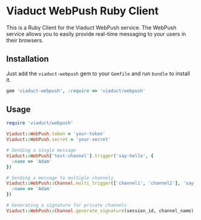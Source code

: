 # Viaduct WebPush Ruby Client

This is a Ruby Client for the Viaduct WebPush service. The WebPush service
allows you to easily provide real-time messaging to your users in their browsers.

## Installation

Just add the `viaduct-webpush` gem to your `Gemfile` and run `bundle` to install
it.

```ruby
gem 'viaduct-webpush', :require => 'viaduct/webpush'
```

## Usage

```ruby
require 'viaduct/webpush'

Viaduct::WebPush.token = 'your-token'
Viaduct::WebPush.secret = 'your-secret'

# Sending a single message
Viaduct::WebPush['test-channel'].trigger('say-hello', {
  :name => 'Adam'
})

# Sending a message to multiple channels
Viaduct::WebPush::Channel.multi_trigger(['channel1', 'channel2'], 'say-hello', {
  :name => 'Adam'
})

# Generating a signature for private channels
Viaduct::WebPush::Channel.generate_signature(session_id, channel_name)
```
